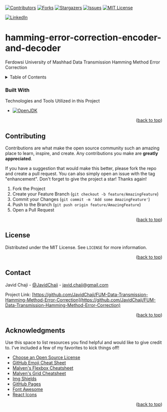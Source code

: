 <a name="readme-top"></a>


[![Contributors][contributors-shield]][contributors-url]
[![Forks][forks-shield]][forks-url]
[![Stargazers][stars-shield]][stars-url]
[![Issues][issues-shield]][issues-url]
[![MIT License][license-shield]][license-url]



[![LinkedIn][linkedin-shield]][javid-linkedin-url]


# hamming-error-correction-encoder-and-decoder

Ferdowsi University of Mashhad Data Transmission Hamming Method Error Correction




<!-- TABLE OF CONTENTS -->
<details>
  <summary>Table of Contents</summary>
  <ol>
    <li>
      <a href="#about-the-project">About The Project</a>
      <ul>
        <li><a href="#built-with">Built With</a></li>
      </ul>
    </li>
    <li>
      <a href="#getting-started">Getting Started</a>
      <ul>
        <li><a href="#prerequisites">Prerequisites</a></li>
        <li><a href="#installation">Installation</a></li>
      </ul>
    </li>
    <li><a href="#usage">Usage</a></li>
    <li><a href="#roadmap">Roadmap</a></li>
    <li><a href="#contributing">Contributing</a></li>
    <li><a href="#license">License</a></li>
    <li><a href="#contact">Contact</a></li>
    <li><a href="#acknowledgments">Acknowledgments</a></li>
  </ol>
</details>





### Built With

Technologies and Tools Utilized in this Project


* [![OpenJDK][OpenJDK-Shield]][OpenJDK-url]

<p align="right">(<a href="#readme-top">back to top</a>)</p>






<!-- CONTRIBUTING -->
## Contributing

Contributions are what make the open source community such an amazing place to learn, inspire, and create. Any contributions you make are **greatly appreciated**.

If you have a suggestion that would make this better, please fork the repo and create a pull request. You can also simply open an issue with the tag "enhancement".
Don't forget to give the project a star! Thanks again!

1. Fork the Project
2. Create your Feature Branch (`git checkout -b feature/AmazingFeature`)
3. Commit your Changes (`git commit -m 'Add some AmazingFeature'`)
4. Push to the Branch (`git push origin feature/AmazingFeature`)
5. Open a Pull Request

<p align="right">(<a href="#readme-top">back to top</a>)</p>




<!-- LICENSE -->
## License

Distributed under the MIT License. See `LICENSE` for more information.

<p align="right">(<a href="#readme-top">back to top</a>)</p>



<!-- CONTACT -->
## Contact

Javid Chaji - [@JavidChaji](https://twitter.com/JavidChaji) - javid.chaji@gmail.com

Project Link: [https://github.com/JavidChaji/FUM-Data-Transmission-Hamming-Method-Error-Correction](https://github.com/JavidChaji/FUM-Data-Transmission-Hamming-Method-Error-Correction)

<p align="right">(<a href="#readme-top">back to top</a>)</p>




<!-- ACKNOWLEDGMENTS -->
## Acknowledgments

Use this space to list resources you find helpful and would like to give credit to. I've included a few of my favorites to kick things off!

* [Choose an Open Source License](https://choosealicense.com)
* [GitHub Emoji Cheat Sheet](https://www.webpagefx.com/tools/emoji-cheat-sheet)
* [Malven's Flexbox Cheatsheet](https://flexbox.malven.co/)
* [Malven's Grid Cheatsheet](https://grid.malven.co/)
* [Img Shields](https://shields.io)
* [GitHub Pages](https://pages.github.com)
* [Font Awesome](https://fontawesome.com)
* [React Icons](https://react-icons.github.io/react-icons/search)

<p align="right">(<a href="#readme-top">back to top</a>)</p>





<!-- MARKDOWN LINKS & IMAGES -->
<!-- https://www.markdownguide.org/basic-syntax/#reference-style-links -->
<!-- https://ileriayo.github.io/markdown-badges/ -->

<!-- Contributors -->
[contributors-shield]: https://img.shields.io/github/contributors/javidchaji/FUM-Data-Transmission-Hamming-Method-Error-Correction.svg?style=for-the-badge

[contributors-url]: https://github.com/javidchaji/FUM-Data-Transmission-Hamming-Method-Error-Correction/graphs/contributors

<!-- Forks -->
[forks-shield]: https://img.shields.io/github/forks/javidchaji/FUM-Data-Transmission-Hamming-Method-Error-Correction.svg?style=for-the-badge

[forks-url]: https://github.com/javidchaji/FUM-Data-Transmission-Hamming-Method-Error-Correction/network/members


<!-- Stars -->
[stars-shield]: https://img.shields.io/github/stars/javidchaji/FUM-Data-Transmission-Hamming-Method-Error-Correction.svg?style=for-the-badge

[stars-url]: https://github.com/javidchaji/FUM-Data-Transmission-Hamming-Method-Error-Correction/stargazers


<!-- Issues -->
[issues-shield]: https://img.shields.io/github/issues/javidchaji/FUM-Data-Transmission-Hamming-Method-Error-Correction.svg?style=for-the-badge

[issues-url]: https://github.com/javidchaji/FUM-Data-Transmission-Hamming-Method-Error-Correction/issues


<!-- License -->
[license-shield]: https://img.shields.io/github/license/javidchaji/FUM-Data-Transmission-Hamming-Method-Error-Correction.svg?style=for-the-badge

[license-url]: https://github.com/javidchaji/FUM-Data-Transmission-Hamming-Method-Error-Correction/blob/master/LICENSE


<!-- Linkedin -->
[linkedin-shield]: https://img.shields.io/badge/linkedin-%230077B5.svg?style=for-the-badge&logo=linkedin&logoColor=white

[javid-linkedin-url]: https://linkedin.com/in/javidchaji



[OpenJDK-Shield]: https://img.shields.io/badge/OpenJDK-ED8B00?style=for-the-badge&logo=openjdk&logoColor=white
[OpenJDK-url]: https://openjdk.org/
